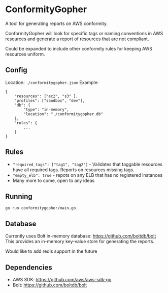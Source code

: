# ConformityGopher

A tool for generating reports on AWS conformity.

ConformityGopher will look for specific tags or naming conventions in AWS resources and generate a report of resources that are not compliant.

Could be expanded to include other conformity rules for keeping AWS resources uniform. 

## Config

Location: `./conformitygopher.json`
Example:

    {
        "resources": ["ec2", "s3" ],
        "profiles": ["sandbox", "dev"],
        "db": {
            "type": "in-memory",
            "location": "./conformitygopher.db"
        },
        "rules": {
            ...
        }
    }

## Rules

- `"required_tags": ["tag1", "tag2"]` - Validates that taggable resources have all required tags. Reports on resources missing tags.
- `"empty_elb": true` - repots on any ELB that has no registered instances
- Many more to come, open to any ideas

## Running

`go run conformitygopher/main.go`

## Database

Currently uses Bolt in-memory database: https://github.com/boltdb/bolt
This provides an in-memory key-value store for generating the reports.

Would like to add redis support in the future

## Dependencies

- AWS SDK: https://github.com/aws/aws-sdk-go
- Bolt: https://github.com/boltdb/bolt
